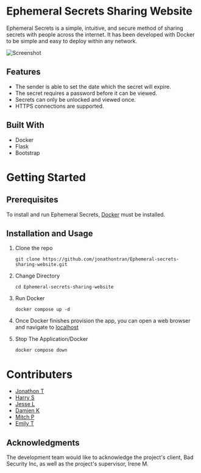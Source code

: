  # Ephemeral Secrets Sharing Website

Ephemeral Secrets is a simple, intuitive, and secure method of sharing secrets with people across the internet. It has been developed with Docker to be simple and easy to deploy within any network.

![Screenshot](https://user-images.githubusercontent.com/12218728/264850653-58e39baa-e61f-4b99-8b85-826bae958775.png)

## Features
- The sender is able to set the date which the secret will expire.
- The secret requires a password before it can be viewed.
- Secrets can only be unlocked and viewed once.
- HTTPS connections are supported.

## Built With
- Docker
- Flask
- Bootstrap

# Getting Started
## Prerequisites
To install and run Ephemeral Secrets, [Docker](https://docs.docker.com/engine/install/) must be installed.


## Installation and Usage
1. Clone the repo
   
   `git clone https://github.com/jonathontran/Ephemeral-secrets-sharing-website.git`
2. Change Directory
   
    `cd Ephemeral-secrets-sharing-website`
3. Run Docker

    `docker compose up -d`

4. Once Docker finishes provision the app, you can open a web browser and navigate to [localhost](https://localhost)

5. Stop The Application/Docker

    `docker compose down`

# Contributers
 - [Jonathon T](https://github.com/jonathontran)
 - [Harry S](https://github.com/Podzee)
 - [Jesse L](https://github.com/ProfessorNudelz)
 - [Damien K](https://github.com/damienkleinn)
 - [Mitch P](https://github.com/mphelan1)
 - [Emily T](https://github.com/emm1010)

## Acknowledgments
The development team would like to acknowledge the project's client, Bad Security Inc, as well as the project's supervisor, Irene M.
